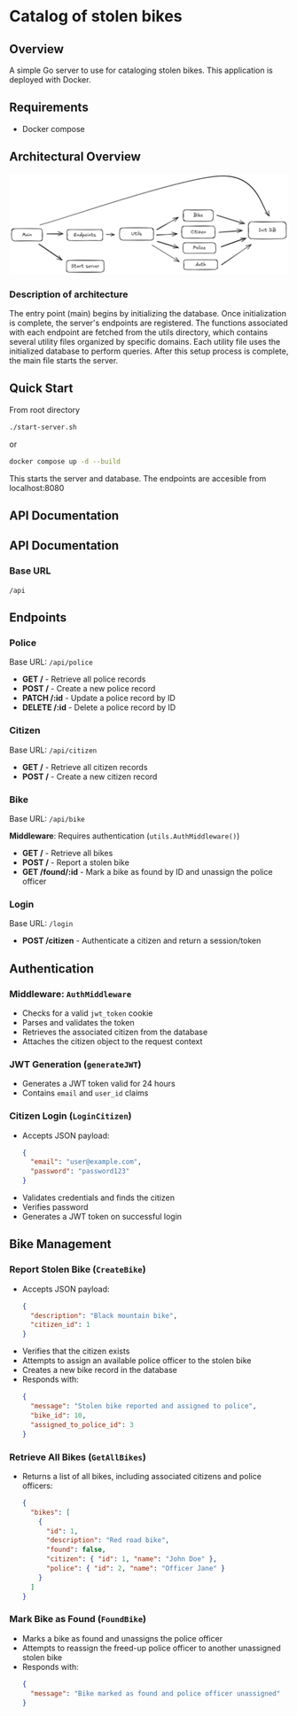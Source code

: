 # Catalog of stolen bikes

## Overview

A simple Go server to use for cataloging stolen bikes. This application is deployed with Docker. 

## Requirements

 - Docker compose 

## Architectural Overview
![Image description](Overview.png)

### Description of architecture
The entry point (main) begins by initializing the database. Once initialization is complete, the server's endpoints are registered. The functions associated with each endpoint are fetched from the utils directory, which contains several utility files organized by specific domains. Each utility file uses the initialized database to perform queries. After this setup process is complete, the main file starts the server.

## Quick Start
From root directory

```bash
./start-server.sh
```
or 
```bash
docker compose up -d --build
```
This starts the server and database. The endpoints are accesible from localhost:8080

## API Documentation

## API Documentation

### Base URL
```
/api
```

## Endpoints

### Police
Base URL: `/api/police`

- **GET /** - Retrieve all police records
- **POST /** - Create a new police record
- **PATCH /:id** - Update a police record by ID
- **DELETE /:id** - Delete a police record by ID

### Citizen
Base URL: `/api/citizen`

- **GET /** - Retrieve all citizen records
- **POST /** - Create a new citizen record

### Bike
Base URL: `/api/bike`

**Middleware**: Requires authentication (`utils.AuthMiddleware()`)

- **GET /** - Retrieve all bikes
- **POST /** - Report a stolen bike
- **GET /found/:id** - Mark a bike as found by ID and unassign the police officer

### Login
Base URL: `/login`

- **POST /citizen** - Authenticate a citizen and return a session/token

## Authentication

### Middleware: `AuthMiddleware`

- Checks for a valid `jwt_token` cookie
- Parses and validates the token
- Retrieves the associated citizen from the database
- Attaches the citizen object to the request context

### JWT Generation (`generateJWT`)

- Generates a JWT token valid for 24 hours
- Contains `email` and `user_id` claims

### Citizen Login (`LoginCitizen`)

- Accepts JSON payload:
  ```json
  {
    "email": "user@example.com",
    "password": "password123"
  }
  ```
- Validates credentials and finds the citizen
- Verifies password
- Generates a JWT token on successful login

## Bike Management

### Report Stolen Bike (`CreateBike`)

- Accepts JSON payload:
  ```json
  {
    "description": "Black mountain bike",
    "citizen_id": 1
  }
  ```
- Verifies that the citizen exists
- Attempts to assign an available police officer to the stolen bike
- Creates a new bike record in the database
- Responds with:
  ```json
  {
    "message": "Stolen bike reported and assigned to police",
    "bike_id": 10,
    "assigned_to_police_id": 3
  }
  ```

### Retrieve All Bikes (`GetAllBikes`)

- Returns a list of all bikes, including associated citizens and police officers:
  ```json
  {
    "bikes": [
      {
        "id": 1,
        "description": "Red road bike",
        "found": false,
        "citizen": { "id": 1, "name": "John Doe" },
        "police": { "id": 2, "name": "Officer Jane" }
      }
    ]
  }
  ```

### Mark Bike as Found (`FoundBike`)

- Marks a bike as found and unassigns the police officer
- Attempts to reassign the freed-up police officer to another unassigned stolen bike
- Responds with:
  ```json
  {
    "message": "Bike marked as found and police officer unassigned"
  }
  ```


